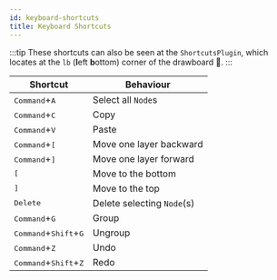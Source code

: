 ```yaml
---
id: keyboard-shortcuts
title: Keyboard Shortcuts
---
```


:::tip
These shortcuts can also be seen at the `ShortcutsPlugin`, which locates at the `lb` (**l**eft **b**ottom) corner of the drawboard 🎨.
:::

| Shortcut     | Behaviour    |
| ------------ | ------------ |
| <kbd>Command</kbd>+<kbd>A</kbd> | Select all `Node`s |
| <kbd>Command</kbd>+<kbd>C</kbd> | Copy |
| <kbd>Command</kbd>+<kbd>V</kbd> | Paste |
| <kbd>Command</kbd>+<kbd>[</kbd> | Move one layer backward |
| <kbd>Command</kbd>+<kbd>]</kbd> | Move one layer forward |
| <kbd>[</kbd> | Move to the bottom |
| <kbd>]</kbd> | Move to the top |
| <kbd>Delete</kbd> | Delete selecting `Node`(s) |
| <kbd>Command</kbd>+<kbd>G</kbd> | Group |
| <kbd>Command</kbd>+<kbd>Shift</kbd>+<kbd>G</kbd> | Ungroup |
| <kbd>Command</kbd>+<kbd>Z</kbd> | Undo |
| <kbd>Command</kbd>+<kbd>Shift</kbd>+<kbd>Z</kbd> | Redo |

